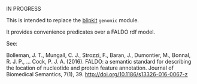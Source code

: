 IN PROGRESS

This is intended to replace the [blipkit](https://github.com/cmungall/blipkit/) `genomic` module.

It provides convenience predicates over a FALDO rdf model.

See:

Bolleman, J. T., Mungall, C. J., Strozzi, F., Baran, J., Dumontier, M., Bonnal, R. J. P., … Cock, P. J. A. (2016). FALDO: a semantic standard for describing the location of nucleotide and protein feature annotation. Journal of Biomedical Semantics, 7(1), 39. http://doi.org/10.1186/s13326-016-0067-z
